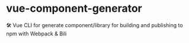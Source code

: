 # vue-component-generator
🛠 Vue CLI for generate component/library for building and publishing to npm with Webpack &amp; Bili
